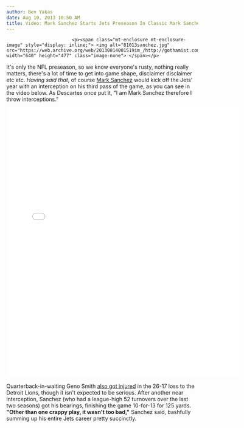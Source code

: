 ```yaml
---
author: Ben Yakas
date: Aug 10, 2013 10:50 AM
title: Video: Mark Sanchez Starts Jets Preseason In Classic Mark Sanchez Fashion
---
```



                            
                            
                            
                            <p><span class="mt-enclosure mt-enclosure-image" style="display: inline;"> <img alt="81013sanchez.jpg" src="https://web.archive.org/web/20130814001519im_/http://gothamist.com/attachments/byakas/81013sanchez.jpg" width="640" height="477" class="image-none"> </span></p>

<p>It&apos;s only the NFL preseason, so we know everyone&apos;s rusty, nothing really matters, there&apos;s a lot of time to get into game shape, disclaimer disclaimer etc etc. <em>Having said that</em>, of course <a href="https://web.archive.org/web/20130814001519/http://gothamist.com/tags/marksanchez">Mark Sanchez</a> would kick off the Jets&apos; year with an interception on his third pass of the game, as you can see in the video below. As Descartes once put it, &quot;I am Mark Sanchez therefore I throw interceptions.&quot;</p>

<center><iframe src="//web.archive.org/web/20130814001519if_/http://instagram.com/p/cz7iIaNciH/embed/" width="612" height="710" frameborder="0" scrolling="no" allowtransparency="true"></iframe></center>

<p>Quarterback-in-waiting Geno Smith <a href="https://web.archive.org/web/20130814001519/http://espn.go.com/new-york/nfl/story/_/id/9555239/mark-sanchez-rallies-poor-start-geno-smith-injures-ankle-new-york-jets-preseason-opener">also got injured</a> in the 26-17 loss to the Detroit Lions, though it isn&apos;t expected to be serious. After another near interception, Sanchez (who had a league-high 52 turnovers over the last two seasons) got his bearings, finishing the game 10-for-13 for 125 yards. <strong>&quot;Other than one crappy play, it wasn&apos;t too bad,&quot;</strong> Sanchez said, bashfully summing up his entire Jets career pretty succinctly. </p>
                            
                            
                            